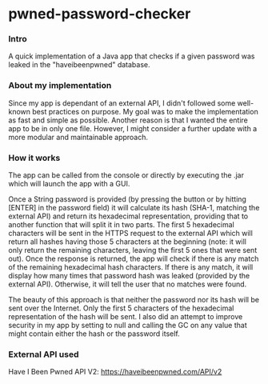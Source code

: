# pwned-password-checker


### Intro
A quick implementation of a Java app that checks if a given password was leaked in the "haveibeenpwned" database.

### About my implementation
Since my app is dependant of an external API, I didn't followed some well-known best practices on purpose. My goal was to make the implementation as fast and simple as possible. Another reason is that I wanted the entire app to be in only one file.
However, I might consider a further update with a more modular and maintainable approach.

### How it works
The app can be called from the console or directly by executing the .jar which will launch the app with a GUI.

Once a String password is provided (by pressing the button or by hitting [ENTER] in the password field) it will calculate its hash (SHA-1, matching the external API) and return its hexadecimal representation, providing that to another function that will split it in two parts. The first 5 hexadecimal characters will be sent in the HTTPS request to the external API which will return all hashes having those 5 characters at the beginning (note: it will only return the remaining characters, leaving the first 5 ones that were sent out). Once the response is returned, the app will check if there is any match of the remaining hexadecimal hash characters. If there is any match, it will display how many times that password hash was leaked (provided by the external API). Otherwise, it will tell the user that no matches were found.

The beauty of this approach is that neither the password nor its hash will be sent over the Internet. Only the first 5 characters of the hexadecimal representation of the hash will be sent. I also did an attempt to improve security in my app by setting to null and calling the GC on any value that might contain either the hash or the password itself.

### External API used
Have I Been Pwned API V2: https://haveibeenpwned.com/API/v2
